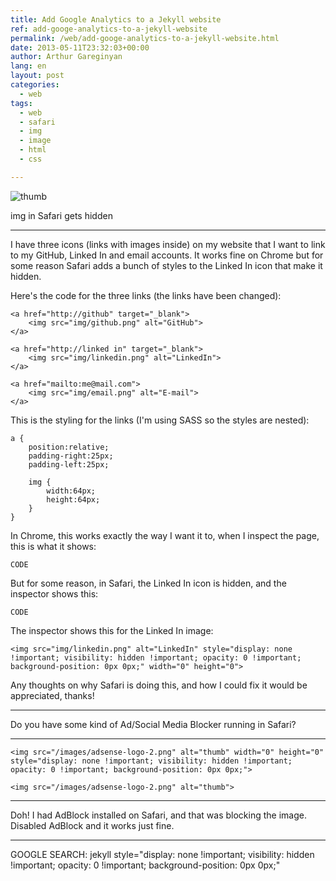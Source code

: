 ```yaml
---
title: Add Google Analytics to a Jekyll website
ref: add-googe-analytics-to-a-jekyll-website
permalink: /web/add-googe-analytics-to-a-jekyll-website.html
date: 2013-05-11T23:32:03+00:00
author: Arthur Gareginyan
lang: en
layout: post
categories:
  - web
tags:
  - web
  - safari
  - img
  - image
  - html
  - css

---
```


![thumb]()

img in Safari gets hidden

---

I have three icons (links with images inside) on my website that I want to link to my GitHub, Linked In and email accounts. It works fine on Chrome but for some reason Safari adds a bunch of styles to the Linked In icon that make it hidden.

Here's the code for the three links (the links have been changed):

```
<a href="http://github" target="_blank">
    <img src="img/github.png" alt="GitHub">
</a>

<a href="http://linked in" target="_blank">
    <img src="img/linkedin.png" alt="LinkedIn">
</a>

<a href="mailto:me@mail.com">
    <img src="img/email.png" alt="E-mail">
</a>
```

This is the styling for the links (I'm using SASS so the styles are nested):

```
a {
    position:relative;
    padding-right:25px;
    padding-left:25px;

    img {
        width:64px;
        height:64px;
    }
}
```

In Chrome, this works exactly the way I want it to, when I inspect the page, this is what it shows:

```
CODE
```

But for some reason, in Safari, the Linked In icon is hidden, and the inspector shows this:

```
CODE
```

The inspector shows this for the Linked In image:

```
<img src="img/linkedin.png" alt="LinkedIn" style="display: none !important; visibility: hidden !important; opacity: 0 !important; background-position: 0px 0px;" width="0" height="0">
```

Any thoughts on why Safari is doing this, and how I could fix it would be appreciated, thanks!

---
Do you have some kind of Ad/Social Media Blocker running in Safari? 

---

```
<img src="/images/adsense-logo-2.png" alt="thumb" width="0" height="0" style="display: none !important; visibility: hidden !important; opacity: 0 !important; background-position: 0px 0px;">
```


```
<img src="/images/adsense-logo-2.png" alt="thumb">
```

---

Doh! I had AdBlock installed on Safari, and that was blocking the image. Disabled AdBlock and it works just fine.

---
GOOGLE SEARCH:
	jekyll style="display: none !important; visibility: hidden !important; opacity: 0 !important; background-position: 0px 0px;"
